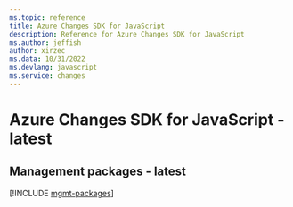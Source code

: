 ```yaml
---
ms.topic: reference
title: Azure Changes SDK for JavaScript
description: Reference for Azure Changes SDK for JavaScript
ms.author: jeffish
author: xirzec
ms.data: 10/31/2022
ms.devlang: javascript
ms.service: changes
---
```

# Azure Changes SDK for JavaScript - latest

## Management packages - latest
[!INCLUDE [mgmt-packages](changes-mgmt-index.md)]